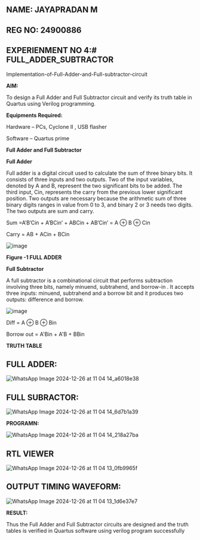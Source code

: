 ## NAME: JAYAPRADAN M

## REG NO: 24900886 

##   EXPERIENMENT NO 4:# FULL_ADDER_SUBTRACTOR

Implementation-of-Full-Adder-and-Full-subtractor-circuit

**AIM:**

To design a Full Adder and Full Subtractor circuit and verify its truth table in Quartus using Verilog programming.

**Equipments Required:**

Hardware – PCs, Cyclone II , USB flasher

Software – Quartus prime

**Full Adder and Full Subtractor**

**Full Adder**

Full adder is a digital circuit used to calculate the sum of three binary bits. It consists of three inputs and two outputs. Two of the input variables, denoted by A and B, represent the two significant bits to be added. The third input, Cin, represents the carry from the previous lower significant position. Two outputs are necessary because the arithmetic sum of three binary digits ranges in value from 0 to 3, and binary 2 or 3 needs two digits. The two outputs are sum and carry.

Sum =A’B’Cin + A’BCin’ + ABCin + AB’Cin’ = A ⊕ B ⊕ Cin 

Carry = AB + ACin + BCin

![image](https://github.com/naavaneetha/FULL_ADDER_SUBTRACTOR/assets/154305477/0f30ba51-5ffb-4198-845f-18e054f675e7)

**Figure -1 FULL ADDER**

**Full Subtractor**

A full subtractor is a combinational circuit that performs subtraction involving three bits, namely minuend, subtrahend, and borrow-in . It accepts three inputs: minuend, subtrahend and a borrow bit and it produces two outputs: difference and borrow.

![image](https://github.com/naavaneetha/FULL_ADDER_SUBTRACTOR/assets/154305477/02b24f51-ab51-4304-9ad6-7b81ffc1ead5)

Diff = A ⊕ B ⊕ Bin 

Borrow out = A'Bin + A'B + BBin

**TRUTH TABLE**
## FULL ADDER:
![WhatsApp Image 2024-12-26 at 11 04 14_a6018e38](https://github.com/user-attachments/assets/c8493ea4-fe91-4d51-b6c7-712922817a95)
## FULL SUBRACTOR:

![WhatsApp Image 2024-12-26 at 11 04 14_6d7b1a39](https://github.com/user-attachments/assets/eed9687f-4ef8-4b4a-af5d-ea946121b47d)


**PROGRAMN:**

![WhatsApp Image 2024-12-26 at 11 04 14_218a27ba](https://github.com/user-attachments/assets/72a7f09d-69c8-458a-9fc1-4986e37a0cb6)


## RTL VIEWER 

![WhatsApp Image 2024-12-26 at 11 04 13_0fb9965f](https://github.com/user-attachments/assets/786a1772-d7f4-48c0-8b92-83d8abff0019)

## OUTPUT TIMING WAVEFORM:

![WhatsApp Image 2024-12-26 at 11 04 13_1d6e37e7](https://github.com/user-attachments/assets/d0b1b2dd-ac26-4f0d-9565-db8331842396)

**RESULT:**

Thus the Full Adder and Full Subtractor circuits are designed and the truth tables is verified in Quartus software using verilog program successfully
